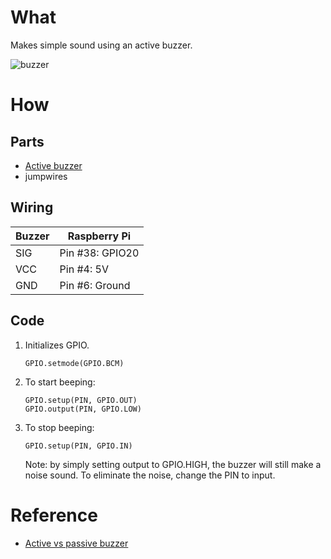 # What

Makes simple sound using an active buzzer.

![buzzer](https://user-images.githubusercontent.com/9627471/52039830-6e1f4100-24ea-11e9-8fc5-29775062f765.jpg)


# How

## Parts

* [Active buzzer](https://www.sunfounder.com/active-buzzer-module.html)
* jumpwires


## Wiring

|Buzzer|Raspberry Pi|
|---|---|
|SIG|Pin #38: GPIO20|
|VCC|Pin #4: 5V|
|GND|Pin #6: Ground|

## Code

1. Initializes GPIO.

   ```
   GPIO.setmode(GPIO.BCM)
   ```
   
1. To start beeping:

   ```
   GPIO.setup(PIN, GPIO.OUT)
   GPIO.output(PIN, GPIO.LOW)
   ```
   
1. To stop beeping:

   ```
   GPIO.setup(PIN, GPIO.IN)
   ```
   
   Note: by simply setting output to GPIO.HIGH, the buzzer will still make a noise sound. To eliminate the noise, change the PIN to input.

# Reference

* [Active vs passive buzzer](https://electronics.stackexchange.com/questions/224374/active-vs-passive-buzzer)
